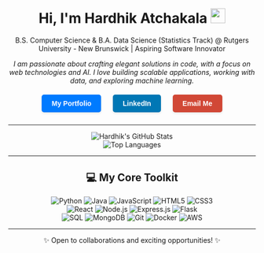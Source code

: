 <div align="center">
  <h1>Hi, I'm Hardhik Atchakala <img src="https://media.giphy.com/media/hvRJCLFzcasrR4ia7z/giphy.gif" width="30px"></h1>
  <p>
    B.S. Computer Science & B.A. Data Science (Statistics Track) @ Rutgers University - New Brunswick | Aspiring Software Innovator
  </p>
  <p>
    <em>I am passionate about crafting elegant solutions in code, with a focus on web technologies and AI. I love building scalable applications, working with data, and exploring machine learning.</em>
  </p>

<div align="center" style="margin-top: 15px; margin-bottom: 20px;">
  <a href="https://athardhik.netlify.app/" target="_blank" style="
    display: inline-block;
    padding: 10px 20px;
    margin: 5px 10px;
    background-color: #007bff; /* Blue */
    color: white;
    text-decoration: none;
    font-family: sans-serif;
    font-size: 14px;
    font-weight: bold;
    border-radius: 5px;
    border: none;
    cursor: pointer;
    box-shadow: 0 2px 4px rgba(0,0,0,0.1);
    transition: background-color 0.3s ease, transform 0.2s ease;
  " onmouseover="this.style.backgroundColor='#0056b3'; this.style.transform='translateY(-1px)';" onmouseout="this.style.backgroundColor='#007bff'; this.style.transform='translateY(0px)';">
    My Portfolio
  </a>
  <a href="https://www.linkedin.com/in/atchakalahardhik/" target="_blank" style="
    display: inline-block;
    padding: 10px 20px;
    margin: 5px 10px;
    background-color: #0077B5; /* LinkedIn Blue */
    color: white;
    text-decoration: none;
    font-family: sans-serif;
    font-size: 14px;
    font-weight: bold;
    border-radius: 5px;
    border: none;
    cursor: pointer;
    box-shadow: 0 2px 4px rgba(0,0,0,0.1);
    transition: background-color 0.3s ease, transform 0.2s ease;
  " onmouseover="this.style.backgroundColor='#005582'; this.style.transform='translateY(-1px)';" onmouseout="this.style.backgroundColor='#0077B5'; this.style.transform='translateY(0px)';">
    LinkedIn
  </a>
  <a href="mailto:ha636@scarletmail.rutgers.edu" style="
    display: inline-block;
    padding: 10px 20px;
    margin: 5px 10px;
    background-color: #D14836; /* Gmail Red */
    color: white;
    text-decoration: none;
    font-family: sans-serif;
    font-size: 14px;
    font-weight: bold;
    border-radius: 5px;
    border: none;
    cursor: pointer;
    box-shadow: 0 2px 4px rgba(0,0,0,0.1);
    transition: background-color 0.3s ease, transform 0.2s ease;
  " onmouseover="this.style.backgroundColor='#B03020'; this.style.transform='translateY(-1px)';" onmouseout="this.style.backgroundColor='#D14836'; this.style.transform='translateY(0px)';">
    Email Me
  </a>
</div>

---

<div align="center">
  <img src="https://github-readme-stats.vercel.app/api?username=YourGitHubUsername&show_icons=true&theme=dracula&rank_icon=github&hide_border=true&card_width=450" alt="Hardhik's GitHub Stats" />
  <br/> <img src="https://github-readme-stats.vercel.app/api/top-langs/?username=YourGitHubUsername&layout=compact&theme=dracula&hide_border=true&card_width=450" alt="Top Languages" />
</div>

---

## 💻 My Core Toolkit

<p align="center">
  <img src="https://img.shields.io/badge/Python-3776AB?style=for-the-badge&logo=python&logoColor=white" alt="Python"/>
  <img src="https://img.shields.io/badge/Java-ED8B00?style=for-the-badge&logo=openjdk&logoColor=white" alt="Java"/>
  <img src="https://img.shields.io/badge/JavaScript-F7DF1E?style=for-the-badge&logo=javascript&logoColor=black" alt="JavaScript"/>
  <img src="https://img.shields.io/badge/HTML5-E34F26?style=for-the-badge&logo=html5&logoColor=white" alt="HTML5"/>
  <img src="https://img.shields.io/badge/CSS3-1572B6?style=for-the-badge&logo=css3&logoColor=white" alt="CSS3"/>
  <br/> <img src="https://img.shields.io/badge/React-61DAFB?style=for-the-badge&logo=react&logoColor=black" alt="React"/>
  <img src="https://img.shields.io/badge/Node.js-339933?style=for-the-badge&logo=nodedotjs&logoColor=white" alt="Node.js"/>
  <img src="https://img.shields.io/badge/Express.js-000000?style=for-the-badge&logo=express&logoColor=white" alt="Express.js"/>
  <img src="https://img.shields.io/badge/Flask-000000?style=for-the-badge&logo=flask&logoColor=white" alt="Flask"/>
  <br/> <img src="https://img.shields.io/badge/SQL-4479A1?style=for-the-badge&logo=mysql&logoColor=white" alt="SQL"/>
  <img src="https://img.shields.io/badge/MongoDB-47A248?style=for-the-badge&logo=mongodb&logoColor=white" alt="MongoDB"/>
  <img src="https://img.shields.io/badge/Git-F05032?style=for-the-badge&logo=git&logoColor=white" alt="Git"/>
  <img src="https://img.shields.io/badge/Docker-2496ED?style=for-the-badge&logo=docker&logoColor=white" alt="Docker"/>
  <img src="https://img.shields.io/badge/Amazon%20AWS-232F3E?style=for-the-badge&logo=amazon-aws&logoColor=white" alt="AWS"/>
</p>

---

<div align="center">
  <p>✨ Open to collaborations and exciting opportunities! ✨</p>
</div>
